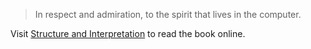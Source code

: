 > In respect and admiration, to the spirit that lives in the computer.

Visit [Structure and Interpretation](https://sarabander.github.io/sicp) to read the book online.
